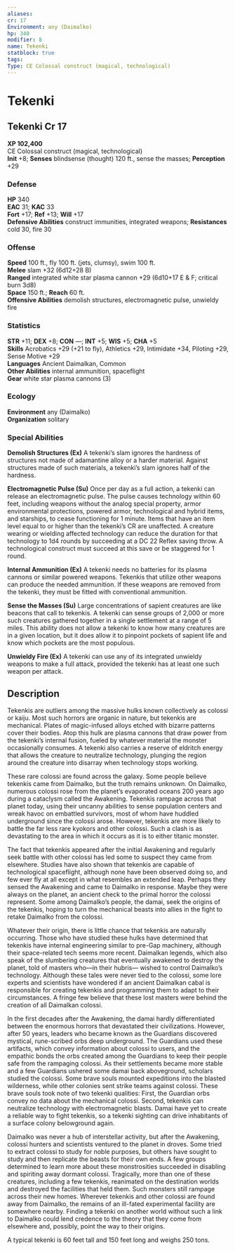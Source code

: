```yaml
---
aliases: 
cr: 17
Environment: any (Daimalko)  
hp: 340
modifier: 8
name: Tekenki
statblock: true
tags: 
Type: CE Colossal construct (magical, technological)  
---
```


# Tekenki

## Tekenki Cr 17

**XP 102,400**  
CE Colossal construct (magical, technological)  
**Init** +8; **Senses** blindsense (thought) 120 ft., sense the masses; **Perception** +29  

### Defense

**HP** 340  
**EAC** 31; **KAC** 33  
**Fort** +17; **Ref** +13; **Will** +17  
**Defensive Abilities** construct immunities, integrated weapons; **Resistances** cold 30, fire 30  

### Offense

**Speed** 100 ft., fly 100 ft. (jets, clumsy), swim 100 ft.  
**Melee** slam +32 (6d12+28 B)  
**Ranged** integrated white star plasma cannon +29 (6d10+17 E & F; critical burn 3d8)  
**Space** 150 ft.; **Reach** 60 ft.  
**Offensive Abilities** demolish structures, electromagnetic pulse, unwieldy fire

### Statistics

**STR** +11; **DEX** +8; **CON** —; **INT** +5; **WIS** +5; **CHA** +5  
**Skills** Acrobatics +29 (+21 to fly), Athletics +29, Intimidate +34, Piloting +29, Sense Motive +29  
**Languages** Ancient Daimalkan, Common  
**Other Abilities** internal ammunition, spaceflight  
**Gear** white star plasma cannons (3)

### Ecology

**Environment** any (Daimalko)  
**Organization** solitary

### Special Abilities

**Demolish Structures (Ex)** A tekenki’s slam ignores the hardness of structures not made of adamantine alloy or a harder material. Against structures made of such materials, a tekenki’s slam ignores half of the hardness.

**Electromagnetic Pulse (Su)** Once per day as a full action, a tekenki can release an electromagnetic pulse. The pulse causes technology within 60 feet, including weapons without the analog special property, armor environmental protections, powered armor, technological and hybrid items, and starships, to cease functioning for 1 minute. Items that have an item level equal to or higher than the tekenki’s CR are unaffected. A creature wearing or wielding affected technology can reduce the duration for that technology to 1d4 rounds by succeeding at a DC 22 Reflex saving throw. A technological construct must succeed at this save or be staggered for 1 round.

**Internal Ammunition (Ex)** A tekenki needs no batteries for its plasma cannons or similar powered weapons. Tekenkis that utilize other weapons can produce the needed ammunition. If these weapons are removed from the tekenki, they must be fitted with conventional ammunition.

**Sense the Masses (Su)** Large concentrations of sapient creatures are like beacons that call to tekenkis. A tekenki can sense groups of 2,000 or more such creatures gathered together in a single settlement at a range of 5 miles. This ability does not allow a tekenki to know how many creatures are in a given location, but it does allow it to pinpoint pockets of sapient life and know which pockets are the most populous.

**Unwieldy Fire (Ex)** A tekenki can use any of its integrated unwieldy weapons to make a full attack, provided the tekenki has at least one such weapon per attack.

## Description

Tekenkis are outliers among the massive hulks known collectively as colossi or kaiju. Most such horrors are organic in nature, but tekenkis are mechanical. Plates of magic-infused alloys etched with bizarre patterns cover their bodies. Atop this hulk are plasma cannons that draw power from the tekenki’s internal fusion, fueled by whatever material the monster occasionally consumes. A tekenki also carries a reserve of eldritch energy that allows the creature to neutralize technology, plunging the region around the creature into disarray when technology stops working.

These rare colossi are found across the galaxy. Some people believe tekenkis came from Daimalko, but the truth remains unknown. On Daimalko, numerous colossi rose from the planet’s evaporated oceans 200 years ago during a cataclysm called the Awakening. Tekenkis rampage across that planet today, using their uncanny abilities to sense population centers and wreak havoc on embattled survivors, most of whom have huddled underground since the colossi arose. However, tekenkis are more likely to battle the far less rare kyokors and other colossi. Such a clash is as devastating to the area in which it occurs as it is to either titanic monster.

The fact that tekenkis appeared after the initial Awakening and regularly seek battle with other colossi has led some to suspect they came from elsewhere. Studies have also shown that tekenkis are capable of technological spaceflight, although none have been observed doing so, and few ever fly at all except in what resembles an extended leap. Perhaps they sensed the Awakening and came to Daimalko in response. Maybe they were always on the planet, an ancient check to the primal horror the colossi represent. Some among Daimalko’s people, the damai, seek the origins of the tekenkis, hoping to turn the mechanical beasts into allies in the fight to retake Daimalko from the colossi.

Whatever their origin, there is little chance that tekenkis are naturally occurring. Those who have studied these hulks have determined that tekenkis have internal engineering similar to pre-Gap machinery, although their space-related tech seems more recent. Daimalkan legends, which also speak of the slumbering creatures that eventually awakened to destroy the planet, told of masters who—in their hubris— wished to control Daimalko’s technology. Although these tales were never tied to the colossi, some lore experts and scientists have wondered if an ancient Daimalkan cabal is responsible for creating tekenkis and programming them to adapt to their circumstances. A fringe few believe that these lost masters were behind the creation of all Daimalkan colossi.

In the first decades after the Awakening, the damai hardly differentiated between the enormous horrors that devastated their civilizations. However, after 50 years, leaders who became known as the Guardians discovered mystical, rune-scribed orbs deep underground. The Guardians used these artifacts, which convey information about colossi to users, and the empathic bonds the orbs created among the Guardians to keep their people safe from the rampaging colossi. As their settlements became more stable and a few Guardians ushered some damai back aboveground, scholars studied the colossi. Some brave souls mounted expeditions into the blasted wilderness, while other colonies sent strike teams against colossi. These brave souls took note of two tekenki qualities: First, the Guardian orbs convey no data about the mechanical colossi. Second, tekenkis can neutralize technology with electromagnetic blasts. Damai have yet to create a reliable way to fight tekenkis, so a tekenki sighting can drive inhabitants of a surface colony belowground again.

Daimalko was never a hub of interstellar activity, but after the Awakening, colossi hunters and scientists ventured to the planet in droves. Some tried to extract colossi to study for noble purposes, but others have sought to study and then replicate the beasts for their own ends. A few groups determined to learn more about these monstrosities succeeded in disabling and spiriting away dormant colossi. Tragically, more than one of these creatures, including a few tekenkis, reanimated on the destination worlds and destroyed the facilities that held them. Such monsters still rampage across their new homes. Wherever tekenkis and other colossi are found away from Daimalko, the remains of an ill-fated experimental facility are somewhere nearby. Finding a tekenki on another world without such a link to Daimalko could lend credence to the theory that they come from elsewhere and, possibly, point the way to their origins.

A typical tekenki is 60 feet tall and 150 feet long and weighs 250 tons.
